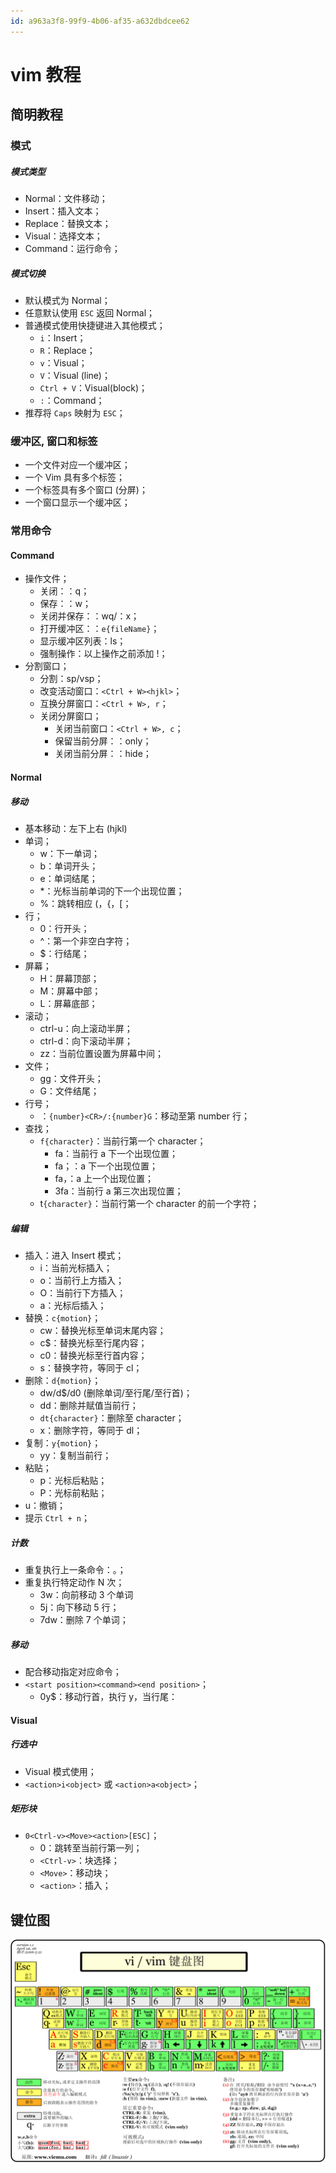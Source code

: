 ```yaml
---
id: a963a3f8-99f9-4b06-af35-a632dbdcee62
---
```


# vim 教程

## 简明教程

### 模式

##### 模式类型

- Normal：文件移动；
- Insert：插入文本；
- Replace：替换文本；
- Visual：选择文本；
- Command：运行命令；

##### 模式切换

- 默认模式为 Normal；
- 任意默认使用 `ESC` 返回 Normal；
- 普通模式使用快捷键进入其他模式；
  - `i`：Insert；
  - `R`：Replace；
  - `v`：Visual；
  - `V`：Visual (line)；
  - `Ctrl + V`：Visual(block)；
  - `:`：Command；
- 推荐将 `Caps` 映射为 `ESC`；

### 缓冲区, 窗口和标签

- 一个文件对应一个缓冲区；
- 一个 Vim 具有多个标签；
- 一个标签具有多个窗口 (分屏)；
- 一个窗口显示一个缓冲区；

### 常用命令

#### Command

- 操作文件；
  - 关闭：：q；
  - 保存：：w；
  - 关闭并保存：：wq/：x；
  - 打开缓冲区：：`e{fileName}`；
  - 显示缓冲区列表：ls；
  - 强制操作：以上操作之前添加 !；
- 分割窗口；
  - 分割：sp/vsp；
  - 改变活动窗口：`<Ctrl + W><hjkl>`；
  - 互换分屏窗口：`<Ctrl + W>, r`；
  - 关闭分屏窗口；
    - 关闭当前窗口：`<Ctrl + W>, c`；
    - 保留当前分屏：：only；
    - 关闭当前分屏：：hide；

#### Normal

##### 移动

- 基本移动：左下上右 (hjkl)
- 单词；
  - w：下一单词；
  - b：单词开头；
  - e：单词结尾；
  - \*：光标当前单词的下一个出现位置；
  - \%：跳转相应 \(，\{，\[；
- 行；
  - 0：行开头；
  - ^：第一个非空白字符；
  - $：行结尾；
- 屏幕；
  - H：屏幕顶部；
  - M：屏幕中部；
  - L：屏幕底部；
- 滚动；
  - ctrl-u：向上滚动半屏；
  - ctrl-d：向下滚动半屏；
  - zz：当前位置设置为屏幕中间；
- 文件；
  - gg：文件开头；
  - G：文件结尾；
- 行号；
  - ：`{number}<CR>/:{number}G`：移动至第 number 行；
- 查找；
  - `f{character}`：当前行第一个 character；
    - fa：当前行 a 下一个出现位置；
    - fa；：a 下一个出现位置；
    - fa，：a 上一个出现位置；
    - 3fa：当前行 a 第三次出现位置；
  - t`{character}`：当前行第一个 character 的前一个字符；

##### 编辑

- 插入：进入 Insert 模式；
  - i：当前光标插入；
  - o：当前行上方插入；
  - O：当前行下方插入；
  - a：光标后插入；
- 替换：`c{motion}`；
  - cw：替换光标至单词末尾内容；
  - c$：替换光标至行尾内容；
  - c0：替换光标至行首内容；
  - s：替换字符，等同于 cl；
- 删除：`d{motion}`；
  - dw/d$/d0 (删除单词/至行尾/至行首)；
  - dd：删除并赋值当前行；
  - `dt{character}`：删除至 character；
  - x：删除字符，等同于 dl；
- 复制：`y{motion}`；
  - yy：复制当前行；
- 粘贴；
  - p：光标后粘贴；
  - P：光标前粘贴；
- u：撤销；
- 提示 `Ctrl + n`；

##### 计数

- 重复执行上一条命令：。；
- 重复执行特定动作 N 次；
  - 3w：向前移动 3 个单词
  - 5j：向下移动 5 行；
  - 7dw：删除 7 个单词；

##### 移动

- 配合移动指定对应命令；
- `<start position><command><end position>`；
  - 0y$：移动行首，执行 y，当行尾：

#### Visual

##### 行选中

- Visual 模式使用；
- `<action>i<object>` 或 `<action>a<object>`；

##### 矩形块

- `0<Ctrl-v><Move><action>[ESC]`；
  - 0：跳转至当前行第一列；
  - `<Ctrl-v>`：块选择；
  - `<Move>`：移动块；
  - `<action>`：插入；

## 键位图

![键位图](images/2024-04-07-10-18-34.png)
